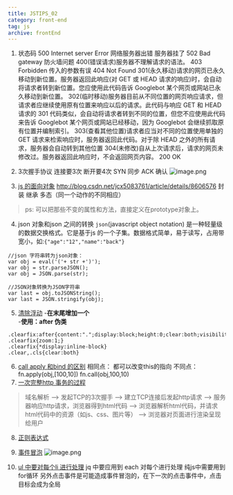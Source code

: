 ```yaml
---
title: JSTIPS_02
category: front-end
tag: js
archive: frontEnd
---
```

1. 状态码
500 Internet server Error 网络服务器出错 服务器挂了
502 Bad gateway 防火墙问题
400(错误请求)服务器不理解请求的语法。
403 Forbidden 传入的参数有误
404 Not Found 
301(永久移动)请求的网页已永久移动到新位置。服务器返回此响应(对 GET 或 HEAD 请求的响应)时，会自动将请求者转到新位置。您应使用此代码告诉 Googlebot 某个网页或网站已永久移动到新位置。
302(临时移动)服务器目前从不同位置的网页响应请求，但请求者应继续使用原有位置来响应以后的请求。此代码与响应 GET 和 HEAD 请求的 301 代码类似，会自动将请求者转到不同的位置，但您不应使用此代码来告诉 Googlebot 某个网页或网站已经移动，因为 Googlebot 会继续抓取原有位置并编制索引。
303(查看其他位置)请求者应当对不同的位置使用单独的 GET 请求来检索响应时，服务器返回此代码。对于除 HEAD 之外的所有请求，服务器会自动转到其他位置
304(未修改)自从上次请求后，请求的网页未修改过。服务器返回此响应时，不会返回网页内容。
200 OK 

2. 3次握手协议
连接要3次 断开要4次  SYN 同步 ACK 确认
![image.png](http://upload-images.jianshu.io/upload_images/8952934-e02349426b310b96.png?imageMogr2/auto-orient/strip%7CimageView2/2/w/1240)

3. [js 的面向对象](https://www.cnblogs.com/Leo_wl/p/5734794.html) 
http://blog.csdn.net/jcx5083761/article/details/8606576
封装 继承 多态（同一个动作的不同相应）
>ps: 可以把那些不变的属性和方法，直接定义在prototype对象上。

4. json 对象和json 之间的转换
`json`(javascript object notation) 是一种轻量级的数据交换格式。它是基于js 的一个子集。数据格式简单，易于读写，占用带宽小，如:`{"age":"12","name":"back"}`
```
//json 字符串转为json对象：
var obj = eval('('+ str +')');
var obj = str.parseJSON();
var obj = JSON.parse(str);

//JSON对象转换为JSON字符串
var last = obj.toJSONString();
var last = JSON.stringify(obj);
```
5. [清除浮动](http://lightcss.com/all-about-clear-float/)
-**在末尾增加一个<div style="clear:both"></div>**
-**使用：after 伪类**
```
.clearfix:after{content:".";display:block;height:0;clear:both;visibility:hidden}
.clearfix{zoom:1;}
.clearfix{*display:inline-block}
.clear,.cls{clear:both}
```
6. [call apply 和bind 的区别](http://www.cnblogs.com/coco1s/p/4833199.html)
相同点： 都可以改变this的指向
不同点：fn.apply(obj,[100,10])
              fn.call(obj,100,10)
7. [一次完整http 事务的过程](https://www.linux178.com/web/httprequest.html)
>域名解析 --> 发起TCP的3次握手 --> 建立TCP连接后发起http请求 --> 服务器响应http请求，浏览器得到html代码 --> 浏览器解析html代码，并请求html代码中的资源（如js、css、图片等） --> 浏览器对页面进行渲染呈现给用户

8. [正则表达式](https://developer.mozilla.org/zh-CN/docs/Web/JavaScript/Guide/Regular_Expressions#note)

9. [事件冒泡](http://caibaojian.com/javascript-stoppropagation-preventdefault.html)
![image.png](http://upload-images.jianshu.io/upload_images/8952934-7465e97753a5c69a.png?imageMogr2/auto-orient/strip%7CimageView2/2/w/1240)

10. [ul 中要对每个li 进行处理](http://m.jb51.net/article/85734.htm)
jq 中要应用到 each 对每个进行处理
纯js中需要用到for循环
另外点击事件是可能造成事件冒泡的，在下一次的点击事件中，点击目标会成为全局



 




